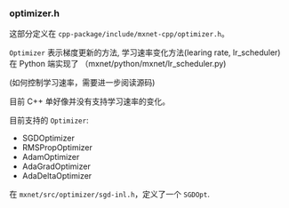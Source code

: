 ### optimizer.h

这部分定义在 `cpp-package/include/mxnet-cpp/optimizer.h`。

`Optimizer` 表示梯度更新的方法, 学习速率变化方法(learing rate, lr\_scheduler) 在 Python 端实现了
（mxnet/python/mxnet/lr\_scheduler.py)

(如何控制学习速率，需要进一步阅读源码)

目前 C\+\+ 单好像并没有支持学习速率的变化。

目前支持的 `Optimizer`:

+ SGDOptimizer
+ RMSPropOptimizer
+ AdamOptimizer
+ AdaGradOptimizer
+ AdaDeltaOptimizer

在 `mxnet/src/optimizer/sgd-inl.h`，定义了一个 `SGDOpt`.
